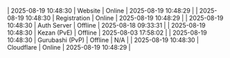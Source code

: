 | 2025-08-19 10:48:30 | Website | Online | 2025-08-19 10:48:29 |
| 2025-08-19 10:48:30 | Registration | Online | 2025-08-19 10:48:29 |
| 2025-08-19 10:48:30 | Auth Server | Offline | 2025-08-18 09:33:31 |
| 2025-08-19 10:48:30 | Kezan (PvE) | Offline | 2025-08-03 17:58:02 |
| 2025-08-19 10:48:30 | Gurubashi (PvP) | Offline | N/A |
| 2025-08-19 10:48:30 | Cloudflare | Online | 2025-08-19 10:48:29 |
